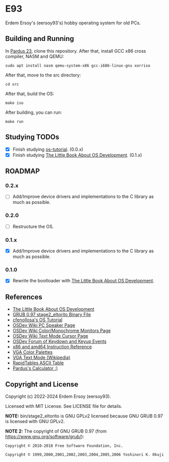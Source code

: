 # E93

Erdem Ersoy's (eersoy93's) hobby operating system for old PCs.

## Building and Running

In [Pardus 23](https://www.pardus.org.tr/), clone this repository. After that, install GCC x86 cross compiler, NASM and QEMU:

`sudo apt install nasm qemu-system-x86 gcc-i686-linux-gnu xorriso`

After that, move to the src directory:

`cd src`

After that, build the OS:

`make iso`

After building, you can run:

`make run`

## Studying TODOs

- [X] Finish studying [os-tutorial](https://github.com/cfenollosa/os-tutorial). (0.0.x)
- [X] Finish studying [The Little Book About OS Development](https://littleosbook.github.io/). (0.1.x)

## ROADMAP

### 0.2.x

- [ ] Add/Improve device drivers and implementations to the C library as much as possible.

### 0.2.0

- [ ] Restructure the OS.

### 0.1.x

- [X] Add/Improve device drivers and implementations to the C library as much as possible.

### 0.1.0

- [X] Rewrite the bootloader with [The Little Book About OS Development](https://littleosbook.github.io/).

## References

- [The Little Book About OS Development](https://littleosbook.github.io/)
- [GRUB 0.97 stage2_eltorito Binary File](https://github.com/pasandevin/carbonOS/blob/setup_booting_os/stage2_eltorito)
- [cfenollosa's OS Tutorial](https://github.com/cfenollosa/os-tutorial)
- [OSDev Wiki PC Speaker Page](https://wiki.osdev.org/PC_Speaker)
- [OSDev Wiki Color/Monochrome Monitors Page](https://wiki.osdev.org/Detecting_Colour_and_Monochrome_Monitors)
- [OSDev Wiki Text Mode Cursor Page](https://wiki.osdev.org/Text_Mode_Cursor)
- [OSDev Forum of Keydown and Keyup Events](https://forum.osdev.org/viewtopic.php?t=9761)
- [x86 and amd64 Instruction Reference](https://www.felixcloutier.com/x86/index.html)
- [VGA Color Palettes](https://www.fountainware.com/EXPL/vga_color_palettes.htm)
- [VGA Text Mode (Wikipedia)](https://en.wikipedia.org/wiki/VGA_text_mode)
- [RapidTables ASCII Table](https://www.rapidtables.com/code/text/ascii-table.html)
- [Pardus's Calculator :)](https://apps.pardus.org.tr/app/gnome-calculator)

## Copyright and License

Copyright (c) 2022-2024 Erdem Ersoy (eersoy93).

Licensed with MIT License. See LICENSE file for details.

**NOTE:** bin/stage2_eltorito is GNU GPLv2 licensed because GNU GRUB 0.97 is licensed with GNU GPLv2.

**NOTE 2:** The copyright of GNU GRUB 0.97 (from https://www.gnu.org/software/grub/):

    Copyright © 2010-2018 Free Software Foundation, Inc.

    Copyright © 1999,2000,2001,2002,2003,2004,2005,2006 Yoshinori K. Okuji
